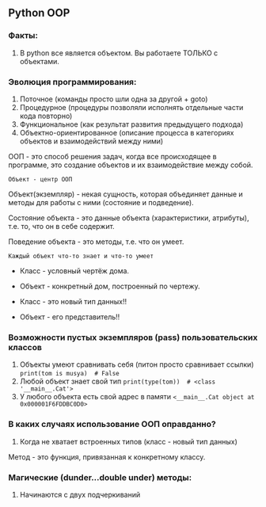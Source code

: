 ## Python OOP

### Факты:
1. В python все является объектом. Вы работаете ТОЛЬКО с объектами.


### Эволюция программирования:
1. Поточное (команды просто шли одна за другой + goto)
2. Процедурное (процедуры позволяли исполнять отдельные части кода повторно)
3. Функциональное (как результат развития предыдущего подхода)
4. Объектно-ориентированное (описание процесса в категориях объектов и взаимодействий между ними)

ООП - это способ решения задач, когда все происходящее в программе,
это создание объектов и их взаимодействие между собой.

```Объект - центр ООП```

Объект(экземпляр) - некая сущность, которая объединяет данные и
методы для работы с ними (состояние и подведение).

Состояние объекта - это данные объекта (характеристики, атрибуты),
т.е. то, что он в себе содержит.

Поведение объекта - это методы, т.е. что он умеет.

```Каждый объект что-то знает и что-то умеет```

- Класс - условный чертёж дома.
- Объект - конкретный дом, построенный по чертежу.

- Класс - это новый тип данных!!
- Объект - его представитель!!


### Возможности пустых экземпляров (pass) пользовательских классов
1. Объекты умеют сравнивать себя (питон просто сравнивает ссылки) ```print(tom is musya)  # False```
2. Любой объект знает свой тип ```print(type(tom))  # <class '__main__.Cat'>```
3. У любого объекта есть свой адрес в памяти ```<__main__.Cat object at 0x000001F6FDDBC0D0>```

### В каких случаях использование ООП оправданно?
1. Когда не хватает встроенных типов (класс - новый тип данных)


Метод - это функция, привязанная к конкретному классу.

### Магические (dunder...double under) методы:
1. Начинаются с двух подчеркиваний